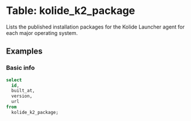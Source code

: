 # Table: kolide_k2_package

Lists the published installation packages for the Kolide Launcher agent for each major operating system.

## Examples

### Basic info

```sql
select
  id,
  built_at,
  version,
  url
from
  kolide_k2_package;
```
